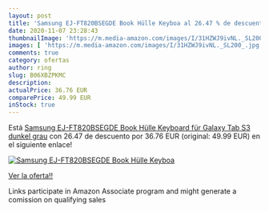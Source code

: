 ```yaml
---
layout: post
title: 'Samsung EJ-FT820BSEGDE Book Hülle Keyboa al 26.47 % de descuento'
date: 2020-11-07 23:28:43
thumbnailImage: 'https://m.media-amazon.com/images/I/31HZWJ9ivNL._SL200_.jpg'
images: [ 'https://m.media-amazon.com/images/I/31HZWJ9ivNL._SL200_.jpg' ]
comments: true
category: ofertas
author: ring
slug: B06XBZPKMC
description:
actualPrice: 36.76 EUR
comparePrice: 49.99 EUR
inStock: true
---
```


Está [Samsung EJ-FT820BSEGDE Book Hülle Keyboard für Galaxy Tab S3 dunkel grau](https://www.amazon.de/dp/B06XBZPKMC/?tag=tolees0ca-21) con 26.47 de descuento por 36.76 EUR (original: 49.99 EUR) en el siguiente enlace!

[![Samsung EJ-FT820BSEGDE Book Hülle Keyboa](https://m.media-amazon.com/images/I/31HZWJ9ivNL._SL200_.jpg)](https://www.amazon.de/dp/B06XBZPKMC/?tag=tolees0ca-21)

[Ver la oferta!!](https://www.amazon.de/dp/B06XBZPKMC/?tag=tolees0ca-21)

Links participate in Amazon Associate program and might generate a comission on qualifying sales


